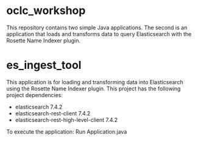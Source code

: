 # oclc_workshop
This repository contains two simple Java applications.   The second is an application that loads and transforms data to query Elasticsearch with the Rosette Name Indexer plugin. 

# es_ingest_tool
This application is for loading and transforming data into Elasticsearch using the Rosette Name Indexer plugin.
This project has the following project dependencies:
  - elasticsearch 7.4.2
  - elasticsearch-rest-client 7.4.2
  - elasticsearch-rest-high-level-client 7.4.2

To execute the application: Run Application.java

